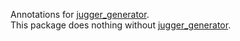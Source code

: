 Annotations for [jugger_generator].\
This package does nothing without [jugger_generator].

[jugger_generator]: https://pub.dev/packages/jugger_generator